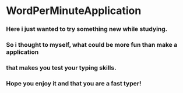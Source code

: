 # WordPerMinuteApplication

### Here i just wanted to try something new while studying.

### So i thought to myself, what could be more fun than make a application

### that makes you test your typing skills.

### Hope you enjoy it and that you are a fast typer!
